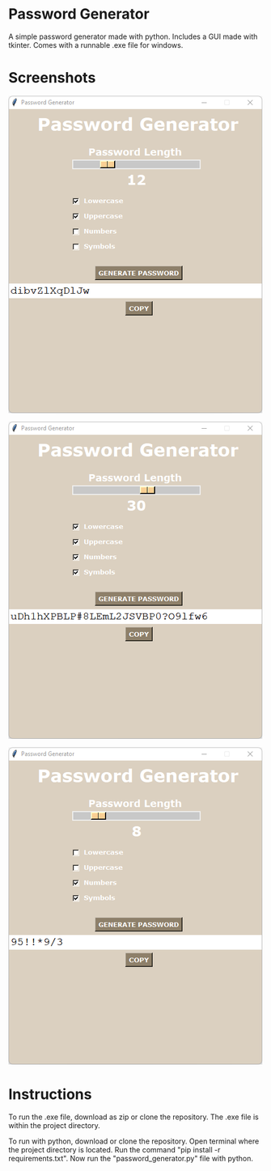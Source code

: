 # Password Generator
A simple password generator made with python. Includes a GUI made with tkinter. Comes with a runnable .exe file for windows.

# Screenshots
![](images/start-screen.png)

![](images/long-password.png)

![](images/customizable.png)

# Instructions
To run the .exe file, download as zip or clone the repository. The .exe file is within the project directory.

To run with python, download or clone the repository. Open terminal where the project directory is located. Run the command "pip install -r requirements.txt". Now run the "password_generator.py" file with python.
